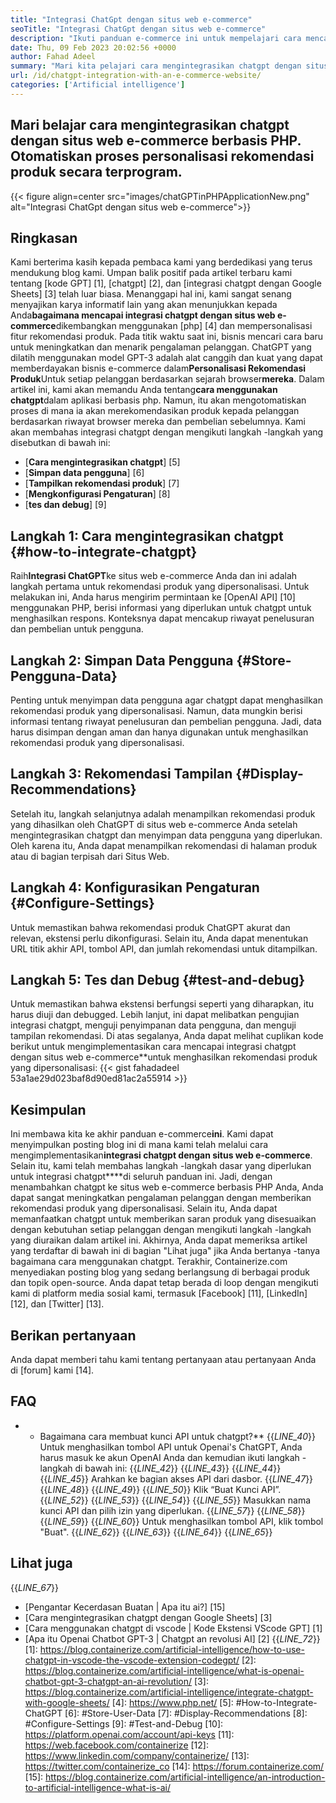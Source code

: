 ```yaml
---
title: "Integrasi ChatGpt dengan situs web e-commerce" 
seoTitle: "Integrasi ChatGpt dengan situs web e-commerce" 
description: "Ikuti panduan e-commerce ini untuk mempelajari cara mencapai integrasi chatgpt dengan situs web e-commerce untuk membuat rekomendasi produk yang dipersonalisasi." 
date: Thu, 09 Feb 2023 20:02:56 +0000
author: Fahad Adeel
summary: "Mari kita pelajari cara mengintegrasikan chatgpt dengan situs web e-commerce berbasis PHP. Otomatiskan proses personalisasi rekomendasi produk secara terprogram." 
url: /id/chatgpt-integration-with-an-e-commerce-website/
categories: ['Artificial intelligence']
---
```


## Mari belajar cara mengintegrasikan chatgpt dengan situs web e-commerce berbasis PHP. Otomatiskan proses personalisasi rekomendasi produk secara terprogram.

{{< figure align=center src="images/chatGPTinPHPApplicationNew.png" alt="Integrasi ChatGpt dengan situs web e-commerce">}}


## Ringkasan
Kami berterima kasih kepada pembaca kami yang berdedikasi yang terus mendukung blog kami. Umpan balik positif pada artikel terbaru kami tentang [kode GPT] [1], [chatgpt] [2], dan [integrasi chatgpt dengan Google Sheets] [3] telah luar biasa. Menanggapi hal ini, kami sangat senang menyajikan karya informatif lain yang akan menunjukkan kepada Anda**bagaimana mencapai integrasi chatgpt dengan situs web e-commerce**dikembangkan menggunakan [php] [4] dan mempersonalisasi fitur rekomendasi produk.
Pada titik waktu saat ini, bisnis mencari cara baru untuk meningkatkan dan menarik pengalaman pelanggan. ChatGPT yang dilatih menggunakan model GPT-3 adalah alat canggih dan kuat yang dapat memberdayakan bisnis e-commerce dalam**Personalisasi Rekomendasi Produk**Untuk setiap pelanggan berdasarkan sejarah browser**mereka**. Dalam artikel ini, kami akan memandu Anda tentang**cara menggunakan chatgpt**dalam aplikasi berbasis php. Namun, itu akan mengotomatiskan proses di mana ia akan merekomendasikan produk kepada pelanggan berdasarkan riwayat browser mereka dan pembelian sebelumnya.
Kami akan membahas integrasi chatgpt dengan mengikuti langkah -langkah yang disebutkan di bawah ini:
* [**Cara mengintegrasikan chatgpt**] [5]
* [**Simpan data pengguna**] [6]
* [**Tampilkan rekomendasi produk**] [7]
* [**Mengkonfigurasi Pengaturan**] [8]
* [**tes dan debug**] [9]

## Langkah 1: Cara mengintegrasikan chatgpt {#how-to-integrate-chatgpt}
Raih**Integrasi ChatGPT**ke situs web e-commerce Anda dan ini adalah langkah pertama untuk rekomendasi produk yang dipersonalisasi. Untuk melakukan ini, Anda harus mengirim permintaan ke [OpenAI API] [10] menggunakan PHP, berisi informasi yang diperlukan untuk chatgpt untuk menghasilkan respons. Konteksnya dapat mencakup riwayat penelusuran dan pembelian untuk pengguna.

## Langkah 2: Simpan Data Pengguna {#Store-Pengguna-Data}
Penting untuk menyimpan data pengguna agar chatgpt dapat menghasilkan rekomendasi produk yang dipersonalisasi. Namun, data mungkin berisi informasi tentang riwayat penelusuran dan pembelian pengguna. Jadi, data harus disimpan dengan aman dan hanya digunakan untuk menghasilkan rekomendasi produk yang dipersonalisasi.

## Langkah 3: Rekomendasi Tampilan {#Display-Recommendations}
Setelah itu, langkah selanjutnya adalah menampilkan rekomendasi produk yang dihasilkan oleh ChatGPT di situs web e-commerce Anda setelah mengintegrasikan chatgpt dan menyimpan data pengguna yang diperlukan. Oleh karena itu, Anda dapat menampilkan rekomendasi di halaman produk atau di bagian terpisah dari Situs Web.

## Langkah 4: Konfigurasikan Pengaturan {#Configure-Settings}
Untuk memastikan bahwa rekomendasi produk ChatGPT akurat dan relevan, ekstensi perlu dikonfigurasi. Selain itu, Anda dapat menentukan URL titik akhir API, tombol API, dan jumlah rekomendasi untuk ditampilkan.

## Langkah 5: Tes dan Debug {#test-and-debug}
Untuk memastikan bahwa ekstensi berfungsi seperti yang diharapkan, itu harus diuji dan debugged. Lebih lanjut, ini dapat melibatkan pengujian integrasi chatgpt, menguji penyimpanan data pengguna, dan menguji tampilan rekomendasi.
Di atas segalanya, Anda dapat melihat cuplikan kode berikut untuk mengimplementasikan cara mencapai integrasi chatgpt dengan situs web e-commerce**untuk menghasilkan rekomendasi produk yang dipersonalisasi:
{{< gist fahadadeel 53a1ae29d023baf8d90ed81ac2a55914 >}}

## Kesimpulan
Ini membawa kita ke akhir panduan e-commerce**ini**. Kami dapat menyimpulkan posting blog ini di mana kami telah melalui cara mengimplementasikan**integrasi chatgpt dengan situs web e-commerce**. Selain itu, kami telah membahas langkah -langkah dasar yang diperlukan untuk integrasi chatgpt****di seluruh panduan ini. Jadi, dengan menambahkan chatgpt ke situs web e-commerce berbasis PHP Anda, Anda dapat sangat meningkatkan pengalaman pelanggan dengan memberikan rekomendasi produk yang dipersonalisasi. Selain itu, Anda dapat memanfaatkan chatgpt untuk memberikan saran produk yang disesuaikan dengan kebutuhan setiap pelanggan dengan mengikuti langkah -langkah yang diuraikan dalam artikel ini. Akhirnya, Anda dapat memeriksa artikel yang terdaftar di bawah ini di bagian "Lihat juga" jika Anda bertanya -tanya bagaimana cara menggunakan chatgpt.
Terakhir, Containerize.com menyediakan posting blog yang sedang berlangsung di berbagai produk dan topik open-source. Anda dapat tetap berada di loop dengan mengikuti kami di platform media sosial kami, termasuk [Facebook] [11], [LinkedIn] [12], dan [Twitter] [13].

## Berikan pertanyaan
Anda dapat memberi tahu kami tentang pertanyaan atau pertanyaan Anda di [forum] kami [14].

## FAQ
* * Bagaimana cara membuat kunci API untuk chatgpt?**
{{_LINE_40_}}
  Untuk menghasilkan tombol API untuk Openai's ChatGPT, Anda harus masuk ke akun OpenAI Anda dan kemudian ikuti langkah -langkah di bawah ini:
{{_LINE_42_}}
{{_LINE_43_}}
{{_LINE_44_}}
{{_LINE_45_}}
      Arahkan ke bagian akses API dari dasbor.
{{_LINE_47_}}
{{_LINE_48_}}
{{_LINE_49_}}
{{_LINE_50_}}
      Klik “Buat Kunci API”.
{{_LINE_52_}}
{{_LINE_53_}}
{{_LINE_54_}}
{{_LINE_55_}}
      Masukkan nama kunci API dan pilih izin yang diperlukan.
{{_LINE_57_}}
{{_LINE_58_}}
{{_LINE_59_}}
{{_LINE_60_}}
      Untuk menghasilkan tombol API, klik tombol "Buat".
{{_LINE_62_}}
{{_LINE_63_}}
{{_LINE_64_}}
{{_LINE_65_}}

## Lihat juga
{{_LINE_67_}}
  * [Pengantar Kecerdasan Buatan | Apa itu ai?] [15]
  * [Cara mengintegrasikan chatgpt dengan Google Sheets] [3]
  * [Cara menggunakan chatgpt di vscode | Kode Ekstensi VScode GPT] [1]
  * [Apa itu Openai Chatbot GPT-3 | Chatgpt an revolusi AI] [2]
{{_LINE_72_}}
[1]: https://blog.containerize.com/artificial-intelligence/how-to-use-chatgpt-in-vscode-the-vscode-extension-codegpt/
[2]: https://blog.containerize.com/artificial-intelligence/what-is-openai-chatbot-gpt-3-chatgpt-an-ai-revolution/
[3]: https://blog.containerize.com/artificial-intelligence/integrate-chatgpt-with-google-sheets/
[4]: https://www.php.net/
[5]: #How-to-Integrate-ChatGPT
[6]: #Store-User-Data
[7]: #Display-Recommendations
[8]: #Configure-Settings
[9]: #Test-and-Debug
[10]: https://platform.openai.com/account/api-keys
[11]: https://web.facebook.com/containerize
[12]: https://www.linkedin.com/company/containerize/
[13]: https://twitter.com/containerize_co
[14]: https://forum.containerize.com/
[15]: https://blog.containerize.com/artificial-intelligence/an-introduction-to-artificial-intelligence-what-is-ai/
